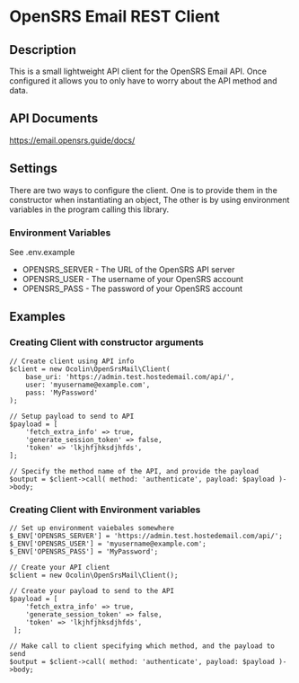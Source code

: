 # OpenSRS Email REST Client

## Description

This is a small lightweight API client for the OpenSRS Email API. Once configured it allows you to only have to worry about the API method and data. 

## API Documents

https://email.opensrs.guide/docs/

## Settings

There are two ways to configure the client. One is to provide them in the constructor when instantiating an object, The other is by using environment variables in the program calling this library.

### Environment Variables

See .env.example

- OPENSRS_SERVER - The URL of the OpenSRS API server
- OPENSRS_USER - The username of your OpenSRS account
- OPENSRS_PASS - The password of your OpenSRS account

## Examples

### Creating Client with constructor arguments

```
// Create client using API info
$client = new Ocolin\OpenSrsMail\Client(
    base_uri: 'https://admin.test.hostedemail.com/api/',
    user: 'myusername@example.com',
    pass: 'MyPassword'
);

// Setup payload to send to API
$payload = [
    'fetch_extra_info' => true,
    'generate_session_token' => false,
    'token' => 'lkjhfjhksdjhfds',
];

// Specify the method name of the API, and provide the payload
$output = $client->call( method: 'authenticate', payload: $payload )->body;
```

### Creating Client with Environment variables

```
// Set up environment vaiebales somewhere
$_ENV['OPENSRS_SERVER'] = 'https://admin.test.hostedemail.com/api/';
$_ENV['OPENSRS_USER'] = 'myusername@example.com';
$_ENV['OPENSRS_PASS'] = 'MyPassword';
    
// Create your API client
$client = new Ocolin\OpenSrsMail\Client();

// Create your payload to send to the API
$payload = [
    'fetch_extra_info' => true,
    'generate_session_token' => false,
    'token' => 'lkjhfjhksdjhfds',
 ];
 
// Make call to client specifying which method, and the payload to send
$output = $client->call( method: 'authenticate', payload: $payload )->body;
```